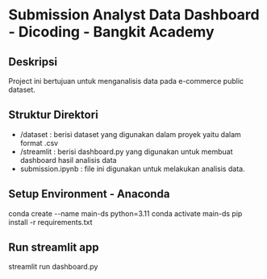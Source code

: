 # Submission Analyst Data Dashboard - Dicoding - Bangkit Academy
## Deskripsi 
Project ini bertujuan untuk menganalisis data pada e-commerce public dataset.

## Struktur Direktori 
- /dataset : berisi dataset yang digunakan dalam proyek yaitu dalam format .csv
- /streamlit : berisi dashboard.py yang digunakan untuk membuat dashboard hasil analisis data
- submission.ipynb : file ini digunakan untuk melakukan analisis data.
  
## Setup Environment - Anaconda
conda create --name main-ds python=3.11
conda activate main-ds
pip install -r requirements.txt

## Run streamlit app
streamlit run dashboard.py


